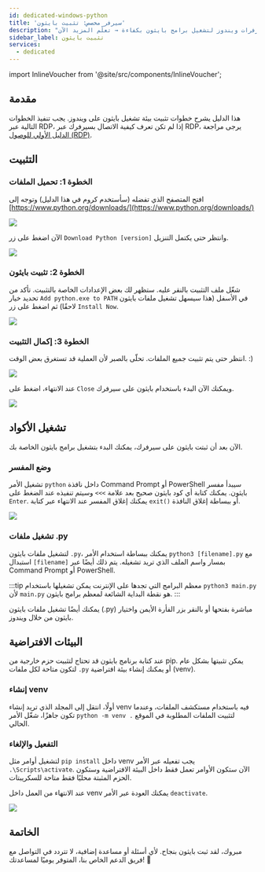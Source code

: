```yaml
---
id: dedicated-windows-python
title: 'سيرفر مخصص: تثبيت بايثون'
description: "تعلم كيفية تثبيت وضبط بيئة تشغيل بايثون على سيرفرات ويندوز لتشغيل برامج بايثون بكفاءة → تعلّم المزيد الآن"
sidebar_label: تثبيت بايثون
services:
  - dedicated
---
```


import InlineVoucher from '@site/src/components/InlineVoucher';

## مقدمة

هذا الدليل يشرح خطوات تثبيت بيئة تشغيل بايثون على ويندوز. يجب تنفيذ الخطوات التالية عبر RDP، إذا لم تكن تعرف كيفية الاتصال بسيرفرك عبر RDP، يرجى مراجعة [الدليل الأولي للوصول (RDP)](vserver-windows-userdp.md).

<InlineVoucher />

## التثبيت

### الخطوة 1: تحميل الملفات
افتح المتصفح الذي تفضله (سأستخدم كروم في هذا الدليل) وتوجه إلى [https://www.python.org/downloads/](https://www.python.org/downloads/)

![](https://screensaver01.zap-hosting.com/index.php/s/WAET5RFn6yBfNzC/preview)

الآن اضغط على زر `Download Python [version]` وانتظر حتى يكتمل التنزيل.

![](https://screensaver01.zap-hosting.com/index.php/s/b8j6ZbfGWoBjpep/preview)

### الخطوة 2: تثبيت بايثون
شغّل ملف التثبيت بالنقر عليه. ستظهر لك بعض الإعدادات الخاصة بالتثبيت. تأكد من تحديد خيار `Add python.exe to PATH` في الأسفل (هذا سيسهل تشغيل ملفات بايثون لاحقًا) ثم اضغط على زر `Install Now`.

![](https://screensaver01.zap-hosting.com/index.php/s/Z57KiQwHqP3RpPy/preview)

### الخطوة 3: إكمال التثبيت
انتظر حتى يتم تثبيت جميع الملفات. تحلّى بالصبر لأن العملية قد تستغرق بعض الوقت. :)

![](https://screensaver01.zap-hosting.com/index.php/s/XA2Y3DGezb84Ek9/preview)

عند الانتهاء، اضغط على `Close` ويمكنك الآن البدء باستخدام بايثون على سيرفرك.

![](https://screensaver01.zap-hosting.com/index.php/s/t7xPKRtsJ7kGRxw/preview)

## تشغيل الأكواد

الآن بعد أن ثبتت بايثون على سيرفرك، يمكنك البدء بتشغيل برامج بايثون الخاصة بك.

### وضع المفسر

تشغيل الأمر `python` داخل نافذة Command Prompt أو PowerShell سيبدأ مفسر بايثون. يمكنك كتابة أي كود بايثون صحيح بعد علامة `>>>` وسيتم تنفيذه عند الضغط على `Enter`. يمكنك إغلاق المفسر عند الانتهاء عبر كتابة `exit()` أو ببساطة إغلاق النافذة.

![](https://screensaver01.zap-hosting.com/index.php/s/DskKi5Ac28ERY38/preview)

### تشغيل ملفات .py

لتشغيل ملفات بايثون `.py`، يمكنك ببساطة استخدام الأمر `python3 [filename].py` مع استبدال `[filename]` بمسار واسم الملف الذي تريد تشغيله. يتم ذلك أيضًا عبر Command Prompt أو PowerShell.

:::tip
معظم البرامج التي تجدها على الإنترنت يمكن تشغيلها باستخدام `python3 main.py` لأن `main.py` هو نقطة البداية الشائعة لمعظم برامج بايثون.
:::

يمكنك أيضًا تشغيل ملفات بايثون (.py) مباشرة بفتحها أو بالنقر بزر الفأرة الأيمن واختيار بايثون من خلال ويندوز.

## البيئات الافتراضية

عند كتابة برنامج بايثون قد تحتاج لتثبيت حزم خارجية من pip. يمكن تثبيتها بشكل عام لتكون متاحة لكل ملفات `.py` أو يمكنك إنشاء بيئة افتراضية (venv).

### إنشاء venv

أولًا، انتقل إلى المجلد الذي تريد إنشاء venv فيه باستخدام مستكشف الملفات، وعندما تكون جاهزًا، شغّل الأمر `python -m venv .` لتثبيت الملفات المطلوبة في الموقع الحالي.

### التفعيل والإلغاء

لتشغيل أوامر مثل `pip install` داخل venv يجب تفعيله عبر الأمر `.\Scripts\activate`. الآن ستكون الأوامر تعمل فقط داخل البيئة الافتراضية وستكون الحزم المثبتة محليًا فقط متاحة للسكريبتات.

عند الانتهاء من العمل داخل venv يمكنك العودة عبر الأمر `deactivate`.

![](https://screensaver01.zap-hosting.com/index.php/s/Ws5BosJzJ78s7Y9/preview)

## الخاتمة

مبروك، لقد ثبت بايثون بنجاح. لأي أسئلة أو مساعدة إضافية، لا تتردد في التواصل مع فريق الدعم الخاص بنا، المتوفر يوميًا لمساعدتك! 🙂

<InlineVoucher />